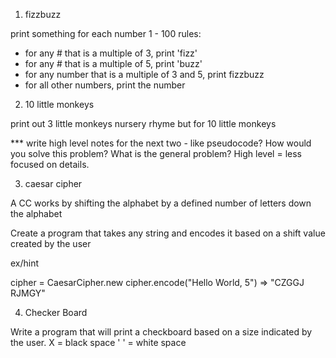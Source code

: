 1. fizzbuzz

print something for each number 1 - 100
rules:
- for any # that is a multiple of 3, print 'fizz'
- for any # that is a multiple of 5, print 'buzz'
- for any number that is a multiple of 3 and 5, print fizzbuzz
- for all other numbers, print the number

2. 10 little monkeys

print out 3 little monkeys nursery rhyme but for 10 little monkeys

*** write high level notes for the next two - like pseudocode? How would you solve this problem? What is the general problem? High level = less focused on details.

3. caesar cipher

A CC works by shifting the alphabet by a defined number of letters down the alphabet

Create a program that takes any string and encodes it based on a shift value created by the user

ex/hint

cipher = CaesarCipher.new
cipher.encode("Hello World, 5")
=> "CZGGJ RJMGY"

4. Checker Board

Write a program that will print a checkboard based on a size indicated by the user.
X = black space
' ' = white space
